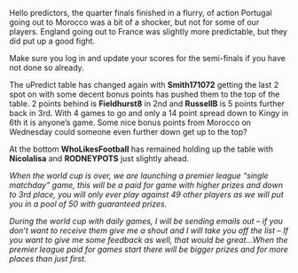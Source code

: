 Hello predictors, the quarter finals finished in a flurry, of action Portugal going out to Morocco was a bit of a shocker, but not for some of our players. England going out to France was slightly more predictable, but they did put up a good fight.

Make sure you log in and update your scores for the semi-finals if you have not done so already.

The uPredict table has changed again with **Smith171072** getting the last 2 spot on with some decent bonus points has pushed them to the top of the table. 2 points behind is **Fieldhurst8** in 2nd and **RussellB** is 5 points further back in 3rd. With 4 games to go and only a 14 point spread down to Kingy in 6th it is anyone’s game. Some nice bonus points from Morocco on Wednesday could someone even further down get up to the top?

At the bottom **WhoLikesFootball** has remained holding up the table with **Nicolalisa** and **RODNEYPOTS** just slightly ahead.

*When the world cup is over, we are launching a premier league “single matchday” game, this will be a paid for game with higher prizes and down to 3rd place, you will only ever play against 49 other players as we will put you in a pool of 50 with guaranteed prizes.*

*During the world cup with daily games, I will be sending emails out – if you don’t want to receive them give me a shout and I will take you off the list – If you want to give me some feedback as well, that would be great…When the premier league paid for games start there will be bigger prizes and for more places than just first.*